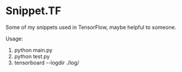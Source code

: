 # Snippet.TF

Some of my snippets used in TensorFlow, maybe helpful to someone.

Usage:

1. python main.py
2. python test.py
3. tensorboard --logdir ./log/
